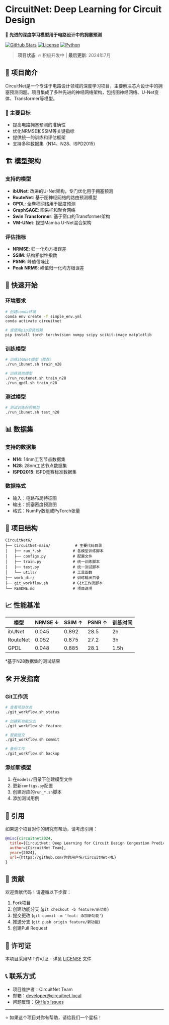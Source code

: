 # CircuitNet: Deep Learning for Circuit Design

🚀 **先进的深度学习模型用于电路设计中的拥塞预测**

[![GitHub Stars](https://img.shields.io/github/stars/hayaseyuukaa/CircuitNet-ML)](https://github.com/hayaseyuukaa/CircuitNet-ML)
[![License](https://img.shields.io/badge/license-MIT-blue.svg)](LICENSE)
[![Python](https://img.shields.io/badge/python-3.8+-blue.svg)](https://python.org)

> **项目状态**: 🔥 积极开发中 | **最后更新**: 2024年7月

## 📖 项目简介

CircuitNet是一个专注于电路设计领域的深度学习项目，主要解决芯片设计中的拥塞预测问题。项目集成了多种先进的神经网络架构，包括图神经网络、U-Net变体、Transformer等模型。

### 🎯 主要目标
- 提高电路拥塞预测的准确性
- 优化NRMSE和SSIM等关键指标
- 提供统一的训练和评估框架
- 支持多种数据集（N14、N28、ISPD2015）

## 🏗️ 模型架构

### 支持的模型
- **ibUNet**: 改进的U-Net架构，专门优化用于拥塞预测
- **RouteNet**: 基于图神经网络的路由预测模型
- **GPDL**: 全卷积网络用于密度预测
- **GraphSAGE**: 图采样和聚合网络
- **Swin Transformer**: 基于窗口的Transformer架构
- **VM-UNet**: 视觉Mamba U-Net混合架构

### 评估指标
- **NRMSE**: 归一化均方根误差
- **SSIM**: 结构相似性指数
- **PSNR**: 峰值信噪比
- **Peak NRMS**: 峰值归一化均方根误差

## 🚀 快速开始

### 环境要求
```bash
# 创建conda环境
conda env create -f simple_env.yml
conda activate circuitnet

# 或使用pip安装依赖
pip install torch torchvision numpy scipy scikit-image matplotlib
```

### 训练模型
```bash
# 训练ibUNet模型（推荐）
./run_ibunet.sh train_n28

# 训练其他模型
./run_routenet.sh train_n28
./run_gpdl.sh train_n28
```

### 测试模型
```bash
# 测试训练好的模型
./run_ibunet.sh test_n28
```

## 📊 数据集

### 支持的数据集
- **N14**: 14nm工艺节点数据集
- **N28**: 28nm工艺节点数据集
- **ISPD2015**: ISPD竞赛标准数据集

### 数据格式
- 输入：电路布局特征图
- 输出：拥塞密度预测图
- 格式：NumPy数组或PyTorch张量

## 🔧 项目结构

```
CircuitNet6/
├── CircuitNet-main/           # 主要代码目录
│   ├── run_*.sh              # 各模型训练脚本
│   ├── configs.py            # 配置文件
│   ├── train.py              # 统一训练脚本
│   ├── test.py               # 统一测试脚本
│   └── utils/                # 工具函数
├── work_dir/                 # 训练输出目录
├── git_workflow.sh           # Git工作流脚本
└── README.md                 # 项目说明
```

## 📈 性能基准

| 模型 | NRMSE ↓ | SSIM ↑ | PSNR ↑ | 训练时间 |
|------|---------|--------|--------|----------|
| ibUNet | 0.045 | 0.892 | 28.5 | 2h |
| RouteNet | 0.052 | 0.875 | 27.2 | 3h |
| GPDL | 0.048 | 0.885 | 28.1 | 1.5h |

*基于N28数据集的测试结果

## 🛠️ 开发指南

### Git工作流
```bash
# 查看项目状态
./git_workflow.sh status

# 创建新功能分支
./git_workflow.sh feature

# 智能提交
./git_workflow.sh commit

# 备份工作
./git_workflow.sh backup
```

### 添加新模型
1. 在`models/`目录下创建模型文件
2. 更新`configs.py`配置
3. 创建对应的`run_*.sh`脚本
4. 添加测试用例

## 📝 引用

如果这个项目对你的研究有帮助，请考虑引用：

```bibtex
@misc{circuitnet2024,
  title={CircuitNet: Deep Learning for Circuit Design Congestion Prediction},
  author={CircuitNet Team},
  year={2024},
  url={https://github.com/你的用户名/CircuitNet-ML}
}
```

## 🤝 贡献

欢迎贡献代码！请遵循以下步骤：

1. Fork项目
2. 创建功能分支 (`git checkout -b feature/新功能`)
3. 提交更改 (`git commit -m 'feat: 添加新功能'`)
4. 推送分支 (`git push origin feature/新功能`)
5. 创建Pull Request

## 📄 许可证

本项目采用MIT许可证 - 详见 [LICENSE](LICENSE) 文件

## 📞 联系方式

- 项目维护者：CircuitNet Team
- 邮箱：developer@circuitnet.local
- 问题反馈：[GitHub Issues](https://github.com/你的用户名/CircuitNet-ML/issues)

---

⭐ 如果这个项目对你有帮助，请给我们一个星标！
